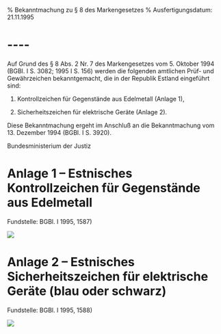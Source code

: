 % Bekanntmachung zu § 8 des Markengesetzes
% Ausfertigungsdatum: 21.11.1995
 
# ----

Auf Grund des § 8 Abs. 2 Nr. 7 des Markengesetzes vom 5. Oktober 1994 (BGBl. I S. 3082; 1995 I S. 156) werden die folgenden amtlichen Prüf- und Gewährzeichen bekanntgemacht, die in der Republik Estland eingeführt sind:

1. Kontrollzeichen für Gegenstände aus Edelmetall (Anlage 1),

2. Sicherheitszeichen für elektrische Geräte (Anlage 2).

Diese Bekanntmachung ergeht im Anschluß an die Bekanntmachung vom 13. Dezember 1994 (BGBl. I S. 3920).

Bundesministerium der Justiz

# Anlage 1 – Estnisches Kontrollzeichen für Gegenstände aus Edelmetall

Fundstelle: BGBl. I 1995, 1587)

  
![](https://www.gesetze-im-internet.de/normengrafiken/bgbl1_1995/j1587_0010.jpg)

# Anlage 2 – Estnisches Sicherheitszeichen für elektrische Geräte (blau oder schwarz)

Fundstelle: BGBl. I 1995, 1588)

  
![](https://www.gesetze-im-internet.de/normengrafiken/bgbl1_1995/j1588_0010.jpg)
